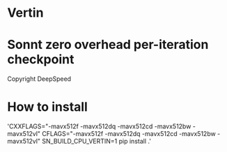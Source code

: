 # Vertin

# Sonnt zero overhead per-iteration checkpoint 

Copyright DeepSpeed

# How to install 

'CXXFLAGS="-mavx512f -mavx512dq -mavx512cd -mavx512bw -mavx512vl" CFLAGS="-mavx512f -mavx512dq -mavx512cd -mavx512bw -mavx512vl" SN_BUILD_CPU_VERTIN=1 pip install .'